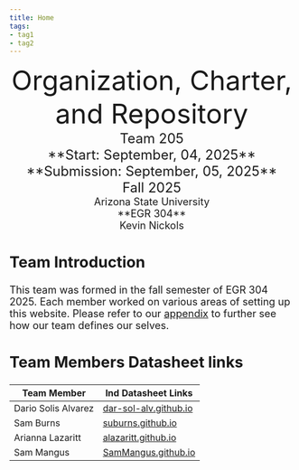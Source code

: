 ```yaml
---
title: Home
tags:
- tag1
- tag2
---
```

<center>
<font size="8">Organization, Charter, and Repository<br>
<font size="5">Team 205<br>
**Start: September, 04, 2025**<br>
**Submission: September, 05, 2025**<br>
Fall 2025<br>
<font size="4">Arizona State University<br>
**EGR 304**<br>
Kevin Nickols<br>
  

</center>

## Team Introduction

This team was formed in the fall semester of EGR 304 2025. Each member worked on various areas of setting up this website. Please refer to our [appendix](https://egr304-team-205-2025-f.github.io/EGR304-2025-F-205.github.io/Appendix/App-Team-Org/) to further see how our team defines our selves.


## Team Members Datasheet links

| **Team Member**        |**Ind Datasheet Links** |
| ---------------------- | -----------------------|
| Dario Solis Alvarez            | [dar-sol-alv.github.io](https://dar-sol-alv.github.io/) |
| Sam Burns              | [suburns.github.io](https://suburns05.github.io/suburns.github.io/) |
| Arianna Lazaritt               | [alazaritt.github.io](https://alazaritt.github.io/alazaritt.github.io/) |
| Sam Mangus                | [SamMangus.github.io](https://SamMangus.github.io/) |
